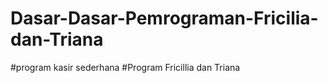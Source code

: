 # Dasar-Dasar-Pemrograman-Fricilia-dan-Triana
#program kasir sederhana
#Program Fricillia dan Triana
